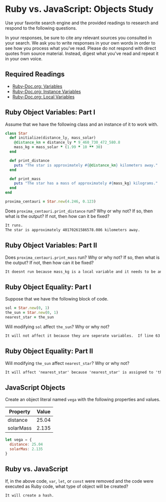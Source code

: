 # Ruby vs. JavaScript: Objects Study

Use your favorite search engine and the provided readings to research and
respond to the following questions.

In your responses, be sure to cite any relevant sources you consulted in your
search. We ask you to write responses in your own words in order to see how you
process what you've read. Please do not respond with direct quotes from source
material. Instead, digest what you've read and repeat it in your own voice.

## Required Readings

-   [Ruby-Doc.org: Variables](http://ruby-doc.org/docs/ruby-doc-bundle/UsersGuide/rg/variables.html)
-   [Ruby-Doc.org: Instance Variables](http://ruby-doc.org/docs/ruby-doc-bundle/UsersGuide/rg/instancevars.html)
-   [Ruby-Doc.org: Local Variables](http://ruby-doc.org/docs/ruby-doc-bundle/UsersGuide/rg/localvars.html)

## Ruby Object Variables: Part I

Assume that we have the following class and an instance of it to work with.

```ruby
class Star
  def initialize(distance_ly, mass_solar)
    @distance_km = distance_ly * 9_460_730_472_580.8
    mass_kg = mass_solar * (1.99 * 10 ** 30)
  end

  def print_distance
    puts "The star is approximately #{@distance_km} kilometers away."
  end

  def print_mass
    puts "The star has a mass of approximately #{mass_kg} kilograms."
  end
end

proxima_centauri = Star.new(4.246, 0.123)
```

Does `proxima_centauri.print_distance` run? Why or why not? If so, then what is
the output? If not, then how can it be fixed?

```md
It runs.
The star is approximately 40170261586578.086 kilometers away.
```

## Ruby Object Variables: Part II

Does `proxima_centauri.print_mass` run? Why or why not? If so, then what is the
output? If not, then how can it be fixed?

```md
It doesnt run because mass_kg is a local variable and it needs to be an instance variable.  This can be fixed by changing mass_kg to @mass_kg in lines 25 and 33.
```

## Ruby Object Equality: Part I

Suppose that we have the following block of code.

```ruby
sol = Star.new(0, 1)
the_sun = Star.new(0, 1)
nearest_star = the_sun
```

Will modifying `sol` affect `the_sun`? Why or why not?

```md
It will not affect it because they are seperate variables.  If line 63 said " the_sun = sol ", then modifying sol would affect the_sun.
```

## Ruby Object Equality: Part II

Will modifying `the_sun` affect `nearest_star`? Why or why not?

```md
It will affect 'nearest_star' because 'nearest_star' is assigned to 'the_sun'.  Any changes to 'the_sun' will also change 'nearest_star'.
```

## JavaScript Objects

Create an object literal named `vega` with the following properties and values.

| Property | Value |
| --- | --- |
| distance | 25.04 |
| solarMass | 2.135 |

```javascript
let vega = {
  distance: 25.04
  solarMas: 2.135
}
```

## Ruby vs. JavaScript

If, in the above code, `var`, `let`, or `const` were removed and the code were
executed as Ruby code, what type of object will be created?

```md
It will create a hash.
```
